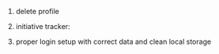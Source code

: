 

1. delete profile


2. initiative tracker: 
3. proper login setup with correct data and clean local storage